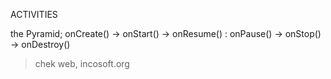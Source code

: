 ACTIVITIES

the Pyramid;
onCreate() -> onStart() -> onResume() : onPause() -> onStop() -> onDestroy()

> chek web, incosoft.org


